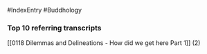 #IndexEntry #Buddhology

### Top 10 referring transcripts
[[0118 Dilemmas and Delineations - How did we get here Part 1]] (2)

